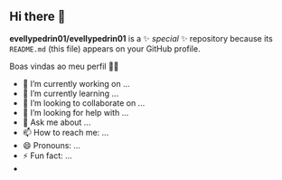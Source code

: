 ## Hi there 👋


**evellypedrin01/evellypedrin01** is a ✨ _special_ ✨ repository because its `README.md` (this file) appears on your GitHub profile.

Boas vindas ao meu perfil 💙💙


- 🔭 I’m currently working on ...
- 🌱 I’m currently learning ...
- 👯 I’m looking to collaborate on ...
- 🤔 I’m looking for help with ...
- 💬 Ask me about ...
- 📫 How to reach me: ...
- 😄 Pronouns: ...
- ⚡ Fun fact: ...
- 
